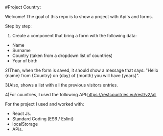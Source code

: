 #Project Country:

Welcome!
The goal of this repo is to show a project with Api`s and forms.

Step by step:

1) Create a component that bring a form with the following data:
- Name
- Surname
- Country (taken from a dropdown list of countries)
- Year of birth

2)Then, when the form is saved, it should show a message that says: "Hello {name} from {Country} on {day} of {month} you will have {years}".

3)Also, shows a list with all the previous visitors entries.

4)For countries, I used the following API:https://restcountries.eu/rest/v2/all

For the project I used and worked with:

- React Js.
- Standard Coding (ES6 / Eslint)
- localStorage 
- APIs.

